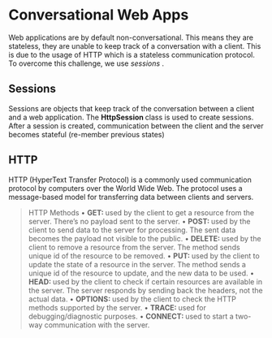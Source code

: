 # Conversational Web Apps
  Web applications are by default non-conversational. This means they are stateless, they are unable to keep track of a conversation with a client. This is due to the usage of HTTP which is a stateless communication protocol. To overcome this challenge, we use <em> sessions </em> .
  
 ## Sessions
 Sessions are objects that keep track of the conversation between a client and a web application. The <b> HttpSession </b> class is used to create sessions. After a session is created, communication between the client and the server becomes stateful (re-member previous states)

 ## HTTP
 HTTP (HyperText Transfer Protocol) is a commonly used communication protocol by computers over the World Wide Web. The protocol uses a message-based model for transferring data between clients and servers.
 
 > HTTP Methods
 • <b> GET: </b> used by the client to get a resource from the server. There’s no payload sent to the server. 
 • <b> POST: </b> used by the client to send data to the server for processing. The sent data becomes the payload not visible to the public. 
 • <b> DELETE: </b> used by the client to remove a resource from the server. The method sends unique id of the resource to be removed. 
 • <b> PUT: </b> used by the client to update the state of a resource in the server. The method sends a unique id of the resource to update, and the new data to be used. 
 • <b> HEAD: </b> used by the client to check if certain resources are available in the server. The server responds by sending back the headers, not the actual data. 
 • <b> OPTIONS: </b> used by the client to check the HTTP methods supported by the server. 
 • <b> TRACE: </b> used for debugging/diagnostic purposes. 
 • <b> CONNECT: </b> used to start a two-way communication with the server.